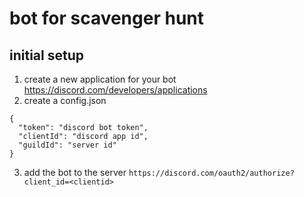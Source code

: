 # bot for scavenger hunt

## initial setup
1. create a new application for your bot https://discord.com/developers/applications
2. create a config.json
  ```
  {
    "token": "discord bot token",
    "clientId": "discord app id",
    "guildId": "server id"
  }
  ```

3. add the bot to the server
`https://discord.com/oauth2/authorize?client_id=<clientid>`